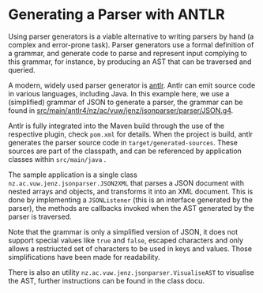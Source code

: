 # Generating a Parser with ANTLR

Using parser generators is a viable alternative to writing parsers by hand (a complex and error-prone task). Parser generators use a formal definition of a grammar, 
and generate code to parse and represent input complying to this grammar, for instance, by producing an AST that can be traversed and queried. 

A modern, widely used parser generator is [antlr](https://www.antlr.org/). Antlr can emit source code in various languages, including Java. In this example here, we use a (simplified) grammar of JSON to generate a parser, 
the grammar can be found in [src/main/antlr4/nz/ac/vuw/jenz/jsonparser/parser/JSON.g4](src/main/antlr4/nz/ac/vuw/jenz/jsonparser/parser/JSON.g4). 

Antlr is fully integrated into the Maven build through the use of the respective plugin, check `pom.xml` for details. When the project is build, antlr generates the parser source code in `target/generated-sources`. 
These sources are part of the classpath, and can be referenced by application classes within `src/main/java` . 

The sample application is a single class `nz.ac.vuw.jenz.jsonparser.JSON2XML` that parses a JSON document with nested arrays and objects, and transforms it into an XML document. This is done by implementing 
a `JSONListener` (this is an interface generated by the parser), the methods are callbacks invoked when the AST generated by the parser is traversed.

Note that the grammar is only a simplified version of JSON, it does not support special values like `true` and `false`, escaped characters and only allows a restriucted set of characters to be used in keys and values. 
Those simplifications have been made for readability. 

There is also an utility `nz.ac.vuw.jenz.jsonparser.VisualiseAST` to visualise the AST, further instructions can be found in the class docu. 